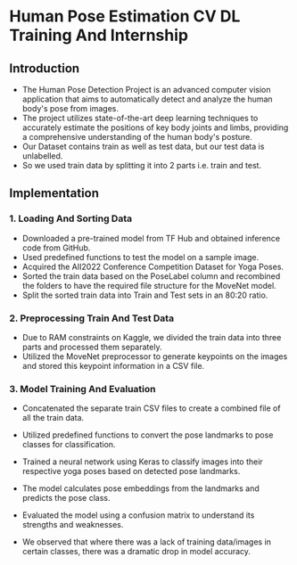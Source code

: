 # Human Pose Estimation CV DL Training And Internship

## Introduction
- The Human Pose Detection Project is an advanced computer vision application that aims to automatically detect and analyze the human body's pose from images.
- The project utilizes state-of-the-art deep learning techniques to accurately estimate the positions of key body joints and limbs, providing a comprehensive understanding of the human body's posture.
- Our Dataset contains train as well as test data, but our test data is unlabelled.
- So we used train data by splitting it into 2 parts i.e. train and test.

## Implementation
### 1. Loading And Sorting Data
- Downloaded a pre-trained model from TF Hub and obtained inference code from GitHub.
- Used predefined functions to test the model on a sample image.
- Acquired the AII2022 Conference Competition Dataset for Yoga Poses.
- Sorted the train data based on the PoseLabel column and recombined the folders to have the required file structure for the MoveNet model.
- Split the sorted train data into Train and Test sets in an 80:20 ratio.

### 2. Preprocessing Train And Test Data
- Due to RAM constraints on Kaggle, we divided the train data into three parts and processed them separately.
- Utilized the MoveNet preprocessor to generate keypoints on the images and stored this keypoint information in a CSV file.

### 3. Model Training And Evaluation
- Concatenated the separate train CSV files to create a combined file of all the train data.
- Utilized predefined functions to convert the pose landmarks to pose classes for classification.
- Trained a neural network using Keras to classify images into their respective yoga poses based on detected pose landmarks.
- The model calculates pose embeddings from the landmarks and predicts the pose class.
- Evaluated the model using a confusion matrix to understand its strengths and weaknesses.





- We observed that where there was a lack of training data/images in certain classes, there was a dramatic drop in model accuracy.

